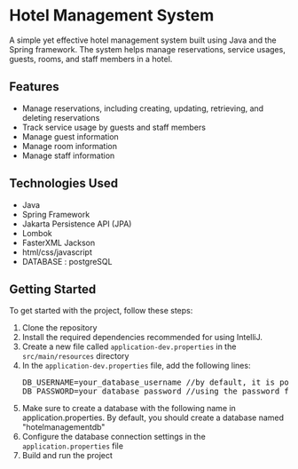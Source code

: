 <h1>Hotel Management System</h1>
    <p>
        A simple yet effective hotel management system built using Java and the Spring framework. The system helps manage reservations, service usages, guests, rooms, and staff members in a hotel.
    </p>
<h2>Features</h2>
    <ul>
        <li>Manage reservations, including creating, updating, retrieving, and deleting reservations</li>
        <li>Track service usage by guests and staff members</li>
        <li>Manage guest information</li>
        <li>Manage room information</li>
        <li>Manage staff information</li>
    </ul>
<h2>Technologies Used</h2>
    <ul>
        <li>Java</li>
        <li>Spring Framework</li>
        <li>Jakarta Persistence API (JPA)</li>
        <li>Lombok</li>
        <li>FasterXML Jackson</li>
        <li>html/css/javascript</li>
        <li>DATABASE : postgreSQL</li>
    </ul>
<h2>Getting Started</h2>
    <p>
        To get started with the project, follow these steps:
    </p>
    <ol>
        <li>Clone the repository</li>
        <li>Install the required dependencies recommended for using IntelliJ.</li>
        <li>Create a new file called <code>application-dev.properties</code> in the <code>src/main/resources</code> directory</li>
        <li>In the <code>application-dev.properties</code> file, add the following lines:
            <pre>DB_USERNAME=your_database_username //by default, it is postgres
DB_PASSWORD=your_database_password //using the password from PostgreSQL installation</pre>
        </li>
        <li>Make sure to create a database with the following name in application.properties. By default, you should create a database named "hotelmanagementdb"</li>
        <li>Configure the database connection settings in the <code>application.properties</code> file</li>
        <li>Build and run the project</li>
    </ol>
